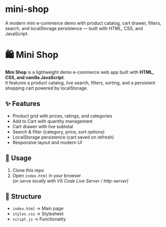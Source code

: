 # mini-shop
A modern mini e-commerce demo with product catalog, cart drawer, filters, search, and localStorage persistence — built with HTML, CSS, and JavaScript.
# 🛍️ Mini Shop

**Mini Shop** is a lightweight demo e-commerce web app built with **HTML, CSS, and vanilla JavaScript**.  
It features a product catalog, live search, filters, sorting, and a persistent shopping cart powered by localStorage.

## ✨ Features
- Product grid with prices, ratings, and categories
- Add to Cart with quantity management
- Cart drawer with live subtotal
- Search & filter (category, price, sort options)
- LocalStorage persistence (cart saved on refresh)
- Responsive layout and modern UI

## 🚀 Usage
1. Clone this repo
2. Open `index.html` in your browser  
   *(or serve locally with VS Code Live Server / http-server)*

## 📂 Structure
- `index.html` → Main page
- `styles.css` → Stylesheet
- `script.js` → Functionality
